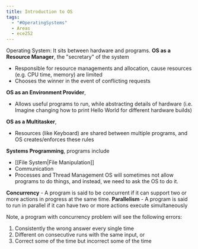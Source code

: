 ```yaml
---
title: Introduction to OS
tags:
  - "#OperatingSystems"
  - Areas
  - ece252
---
```

Operating System: It sits between hardware and programs. 
**OS as a Resource Manager**, the "secretary" of the system
- Responsible for resource managements and allocation, cause resources (e.g. CPU time, memory) are limited
- Chooses the winner in the event of conflicting requests

**OS as an Environment Provider**, 
- Allows useful programs to run, while abstracting details of hardware (i.e. Imagine changing how to print Hello World for different hardware builds)

**OS as a Multitasker**,
- Resources (like Keyboard) are shared between multiple programs, and OS creates/enforces these rules

**Systems Programming**, programs include
- [[File System|File Manipulation]]
- Communication
- Processes and Thread Management
OS will sometimes not allow programs to do things, and instead, we need to ask the OS to do it.

**Concurrency** - A program is said to be concurrent if it can support two or more actions in progress at the same time.
**Parallelism** - A program is said to run in parallel if it can have two or more actions execute simultaneously

Note, a program with concurrency problem will see the following errors:
1. Consistently the wrong answer every single time  
2. Different on consecutive runs with the same input, or  
3. Correct some of the time but incorrect some of the time
